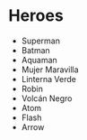 # Heroes

* Superman
* Batman
* Aquaman
* Mujer Maravilla
* Linterna Verde
* Robin
* Volcán Negro
* Atom
* Flash
* Arrow
